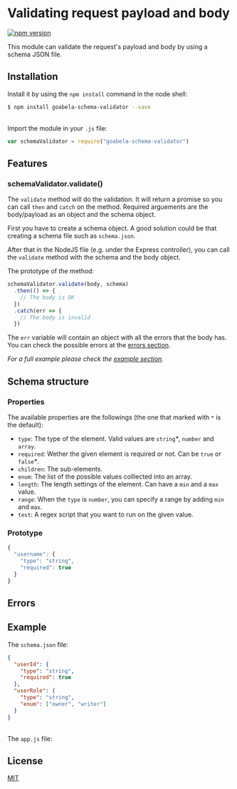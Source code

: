 
# Validating request payload and body

[![npm version](https://badge.fury.io/js/goabela-schema-validator.svg)](https://badge.fury.io/js/goabela-schema-validator)

This module can validate the request's payload and body by using a schema JSON file.

## Installation
Install it by using the `npm install` command in the node shell:
```sh
$ npm install goabela-schema-validator --save
```
\
Import the module in your `.js` file:
```js
var schemaValidator = require("goabela-schema-validator")
```

## Features
### schemaValidator.validate()
The `validate` method will do the validation. It will return a promise so you can call `then` and `catch` on the method. Required arguements are the body/payload as an object and the schema object.

First you have to create a schema object. A good solution could be that creating a schema file such as `schema.json`.

After that in the NodeJS file (e.g. under the Express controller), you can call the `validate` method with the schema and the body object.

The prototype of the method:
```js
schemaValidator.validate(body, schema)
  .then(() => {
    // The body is OK
  })
  .catch(err => {
    // The body is invalid
  })
```

The `err` variable will contain an object with all the errors that the body has. You can check the possible errors at the [errors section](#errors).

_For a full example please check the [example section](#example)._

## Schema structure
### Properties
The available properties are the followings (the one that marked with `*` is the default):
- `type`: The type of the element. Valid values are `string`*\**, `number` and `array`.
- `required`: Wether the given element is required or not. Can be `true` or `false`*\**.
- `children`: The sub-elements.
- `enum`: The list of the possible values colllected into an array.
- `length`: The length settings of the element. Can have a `min` and a `max` value.
- `range`: When the `type` is `number`, you can specify a range by adding `min` and `max`.
- `test`: A regex script that you want to run on the given value.

### Prototype
```js
{
  "username": {
    "type": "string",
    "required": true
  }
}
```

## Errors

## Example

The `schema.json` file:
```json
{
  "userId": {
    "type": "string",
    "required": true
  },
  "userRole": {
    "type": "string",
    "enum": ["owner", "writer"]
  }
}
```
\
The `app.js` file:

## License
[MIT](LICENSE)
